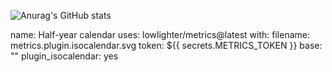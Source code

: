 


![Anurag's GitHub stats](https://github-readme-stats.vercel.app/api?username=ulsanether&show_icons=true&theme=radical)

name: Half-year calendar
uses: lowlighter/metrics@latest
with:
  filename: metrics.plugin.isocalendar.svg
  token: ${{ secrets.METRICS_TOKEN }}
  base: ""
  plugin_isocalendar: yes
